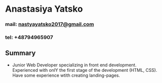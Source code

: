 # Anastasiya Yatsko
### mail: nastyayatsko2017@gmail.com
### tel: +48794965907
## Summary 
* Junior Web Developer specializing in front end development. Experienced with onlY the first stage of the development (HTML, CSS). Have some experience wtith creating landing-pages.
